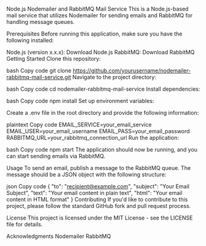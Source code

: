 Node.js Nodemailer and RabbitMQ Mail Service
This is a Node.js-based mail service that utilizes Nodemailer for sending emails and RabbitMQ for handling message queues.

Prerequisites
Before running this application, make sure you have the following installed:

Node.js (version x.x.x): Download Node.js
RabbitMQ: Download RabbitMQ
Getting Started
Clone this repository:

bash
Copy code
git clone https://github.com/yourusername/nodemailer-rabbitmq-mail-service.git
Navigate to the project directory:

bash
Copy code
cd nodemailer-rabbitmq-mail-service
Install dependencies:

bash
Copy code
npm install
Set up environment variables:

Create a .env file in the root directory and provide the following information:

plaintext
Copy code
EMAIL_SERVICE=your_email_service
EMAIL_USER=your_email_username
EMAIL_PASS=your_email_password
RABBITMQ_URL=your_rabbitmq_connection_url
Run the application:

bash
Copy code
npm start
The application should now be running, and you can start sending emails via RabbitMQ.

Usage
To send an email, publish a message to the RabbitMQ queue. The message should be a JSON object with the following structure:

json
Copy code
{
  "to": "recipient@example.com",
  "subject": "Your Email Subject",
  "text": "Your email content in plain text",
  "html": "Your email content in HTML format"
}
Contributing
If you'd like to contribute to this project, please follow the standard GitHub fork and pull request process.

License
This project is licensed under the MIT License - see the LICENSE file for details.

Acknowledgments
Nodemailer
RabbitMQ
